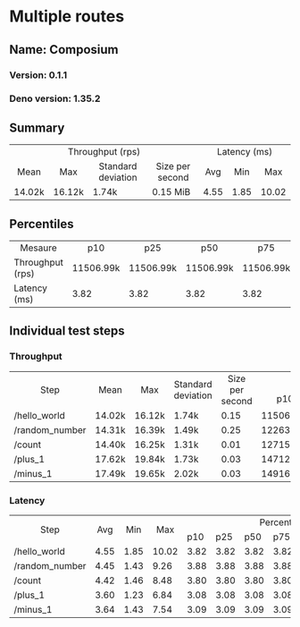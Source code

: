 # Multiple routes
## Name: Composium 

### Version: 0.1.1
### Deno version: 1.35.2

## Summary
<table>
<tr>
    <td align="center" colspan="4">Throughput (rps)</td>
    <td align="center" colspan="3">Latency (ms)</td>
</tr>
<tr>
    <td align="center">Mean</td>
    <td align="center">Max</td>
    <td align="center">Standard deviation</td>
    <td align="center">Size per second</td>
    <td align="center">Avg</td>
    <td align="center">Min</td>
    <td align="center">Max</td>
</tr>
<tr>
    <td>14.02k</td>
    <td>16.12k</td>
    <td>1.74k</td>
    <td>0.15 MiB</td>
    <td>4.55</td>
    <td>1.85</td>
    <td>10.02</td>
</tr>
</table>

## Percentiles

<table>
<tr>
  <td align="center">Mesaure</td>
  <td align="center">p10</td>
  <td align="center">p25</td>
  <td align="center">p50</td>
  <td align="center">p75</td>
  <td align="center">p90</td>
  <td align="center">p95</td>
  <td align="center">p99</td>
</tr>
<tr>
  <td>Throughput (rps)</td>
  <td>11506.99k</td>
  <td>11506.99k</td>
  <td>11506.99k</td>
  <td>11506.99k</td>
  <td>15413.84k</td>
  <td>15662.37k</td>
  <td>16116.99k</td>
</tr>
<tr>
  <td>Latency (ms)</td>
  <td>3.82</td>
  <td>3.82</td>
  <td>3.82</td>
  <td>3.82</td>
  <td>5.36</td>
  <td>6.14</td>
  <td>7.68</td>
</tr>
</table>

## Individual test steps

### Throughput

<table>
<tr>
  <td align="center" rowspan="2">Step</td>
  <td align="center" rowspan="2">Mean</td>
  <td align="center" rowspan="2">Max</td>
  <td align="center" rowspan="2">Standard deviation</td>
  <td align="center" rowspan="2">Size per second</td>
  <td align="center" colspan="7">Percentiles</td>
</tr>
<tr>
  <!-- still Step -->
  <!-- still Mean -->
  <!-- still Max -->
  <!-- still Standard deviation -->
  <!-- still Size per second -->
  <td align="center">p10</td>
  <td align="center">p25</td>
  <td align="center">p50</td>
  <td align="center">p75</td>
  <td align="center">p90</td>
  <td align="center">p95</td>
  <td align="center">p99</td>
</tr>
<tr>
  <td>/hello_world</td>
  <td>14.02k</td>
  <td>16.12k</td>
  <td>1.74k</td>
  <td>0.15</td>
  <td>11506.99k</td>
  <td>11506.99k</td>
  <td>11506.99k</td>
  <td>11506.99k</td>
  <td>15413.84k</td>
  <td>15662.37k</td>
  <td>16116.99k</td>
</tr><tr>
  <td>/random_number</td>
  <td>14.31k</td>
  <td>16.39k</td>
  <td>1.49k</td>
  <td>0.25</td>
  <td>12263.13k</td>
  <td>12263.13k</td>
  <td>12263.13k</td>
  <td>12263.13k</td>
  <td>15522.57k</td>
  <td>15852.70k</td>
  <td>16391.37k</td>
</tr><tr>
  <td>/count</td>
  <td>14.40k</td>
  <td>16.25k</td>
  <td>1.31k</td>
  <td>0.01</td>
  <td>12715.63k</td>
  <td>12715.63k</td>
  <td>12715.63k</td>
  <td>12715.63k</td>
  <td>15691.89k</td>
  <td>15927.19k</td>
  <td>16248.64k</td>
</tr><tr>
  <td>/plus_1</td>
  <td>17.62k</td>
  <td>19.84k</td>
  <td>1.73k</td>
  <td>0.03</td>
  <td>14712.84k</td>
  <td>14712.84k</td>
  <td>14712.84k</td>
  <td>14712.84k</td>
  <td>19585.34k</td>
  <td>19699.93k</td>
  <td>19835.89k</td>
</tr><tr>
  <td>/minus_1</td>
  <td>17.49k</td>
  <td>19.65k</td>
  <td>2.02k</td>
  <td>0.03</td>
  <td>14916.90k</td>
  <td>14916.90k</td>
  <td>14916.90k</td>
  <td>14916.90k</td>
  <td>19467.89k</td>
  <td>19561.68k</td>
  <td>19645.45k</td>
</tr></table>

### Latency

<table>
<tr>
  <td align="center" rowspan="2">Step</td>
  <td align="center" rowspan="2">Avg</td>
  <td align="center" rowspan="2">Min</td>
  <td align="center" rowspan="2">Max</td>
  <td align="center" colspan="7">Percentiles</td>
</tr>
<tr>
  <!-- still Avg -->
  <!-- still Min -->
  <!-- still Max -->
  <td>p10</td>
  <td>p25</td>
  <td>p50</td>
  <td>p75</td>
  <td>p90</td>
  <td>p95</td>
  <td>p99</td>
</tr>
<tr>
  <td>/hello_world</td>
  <td>4.55</td>
  <td>1.85</td>
  <td>10.02</td>
  <td>3.82</td>
  <td>3.82</td>
  <td>3.82</td>
  <td>3.82</td>
  <td>5.36</td>
  <td>6.14</td>
  <td>7.68</td>
</tr><tr>
  <td>/random_number</td>
  <td>4.45</td>
  <td>1.43</td>
  <td>9.26</td>
  <td>3.88</td>
  <td>3.88</td>
  <td>3.88</td>
  <td>3.88</td>
  <td>5.09</td>
  <td>5.57</td>
  <td>7.85</td>
</tr><tr>
  <td>/count</td>
  <td>4.42</td>
  <td>1.46</td>
  <td>8.48</td>
  <td>3.80</td>
  <td>3.80</td>
  <td>3.80</td>
  <td>3.80</td>
  <td>5.03</td>
  <td>5.52</td>
  <td>6.85</td>
</tr><tr>
  <td>/plus_1</td>
  <td>3.60</td>
  <td>1.23</td>
  <td>6.84</td>
  <td>3.08</td>
  <td>3.08</td>
  <td>3.08</td>
  <td>3.08</td>
  <td>4.23</td>
  <td>4.61</td>
  <td>5.49</td>
</tr><tr>
  <td>/minus_1</td>
  <td>3.64</td>
  <td>1.43</td>
  <td>7.54</td>
  <td>3.09</td>
  <td>3.09</td>
  <td>3.09</td>
  <td>3.09</td>
  <td>4.30</td>
  <td>4.87</td>
  <td>6.14</td>
</tr></table>